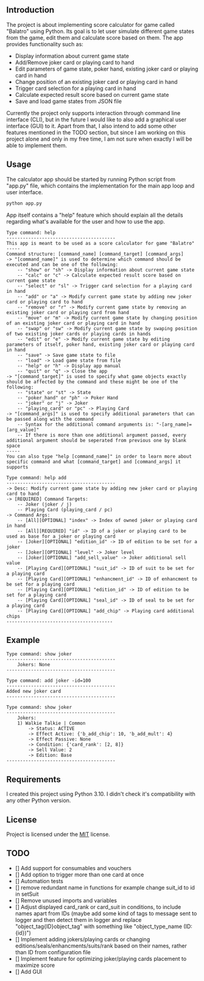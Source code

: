 ## Introduction

The project is about implementing score calculator for game called "Balatro" using Python. Its goal is to let user simulate different game states from the game, edit them and calculate score based on them. The app provides functionality such as:
* Display information about current game state
* Add/Remove joker card or playing card to hand
* Edit parameters of game state, poker hand, existing joker card or playing card in hand
* Change position of an existing joker card or playing card in hand
* Trigger card selection for a playing card in hand
* Calculate expected result score based on current game state
* Save and load game states from JSON file

Currently the project only supports interaction through command line interface (CLI), but in the future I would like to also add a graphical user interface (GUI) to it. Apart from that, I also intend to add some other features mentioned in the TODO section, but since I am working on this project alone and only in my free time, I am not sure when exactly I will be able to implement them.

## Usage

The calculator app should be started by running Python script from "app.py" file, which contains the implementation for the main app loop and user interface.

```bash
python app.py
```

App itself contains a "help" feature which should explain all the details regarding what's available for the user and how to use the app. 

```
Type command: help
----------------------------------------
This app is meant to be used as a score calculator for game "Balatro"
-----
Command structure: [command_name] [command_target] [command_args]
-> "[command_name]" is used to determine which command should be executed and can be one of the following:
    -- "show" or "sh" -> Display information about current game state
    -- "calc" or "c" -> Calculate expected result score based on current game state
    -- "select" or "sl" -> Trigger card selection for a playing card in hand
    -- "add" or "a" -> Modify current game state by adding new joker card or playing card to hand
    -- "remove" or "r" -> Modify current game state by removing an existing joker card or playing card from hand
    -- "move" or "m" -> Modify current game state by changing position of an existing joker card or playing card in hand
    -- "swap" or "sw" -> Modify current game state by swaping position of two existing joker cards or playing cards in hands
    -- "edit" or "e" -> Modify current game state by editing parameters of itself, poker hand, existing joker card or playing card in hand
    -- "save" -> Save game state to file
    -- "load" -> Load game state from file
    -- "help" or "h" -> Display app manual
    -- "quit" or "q" -> Close the app
-> "[command_target]" is used to specify what game objects exactly should be affected by the command and these might be one of the following:
    -- "state" or "st" -> State
    -- "poker_hand" or "ph" -> Poker Hand
    -- "joker" or "j" -> Joker
    -- "playing_card" or "pc" -> Playing Card
-> "[command_args]" is used to specify additional parameters that can be passed along with the command
    -- Syntax for the additional command arguments is: "-[arg_name]=[arg_value]"
    -- If there is more than one additional argument passed, every additional argument should be seperated from previous one by blank space
-----
You can also type "help [command_name]" in order to learn more about specific command and what [command_target] and [command_args] it supports
```

```
Type command: help add
----------------------------------------
-> Desc: Modify current game state by adding new joker card or playing card to hand
-> [REQUIRED] Command Targets:
    -- Joker (joker / j)
    -- Playing Card (playing_card / pc)
-> Command Args:
    -- [All][OPTIONAL] "index" -> Index of owned joker or playing card in hand
    -- [All][REQUIRED] "id" -> ID of a joker or playing card to be used as base for a joker or playing card
    -- [Joker][OPTIONAL] "edition_id" -> ID of edition to be set for a joker
    -- [Joker][OPTIONAL] "level" -> Joker level
    -- [Joker][OPTIONAL] "add_sell_value" -> Joker additional sell value
    -- [Playing Card][OPTIONAL] "suit_id" -> ID of suit to be set for a playing card
    -- [Playing Card][OPTIONAL] "enhancment_id" -> ID of enhancment to be set for a playing card
    -- [Playing Card][OPTIONAL] "edition_id" -> ID of edition to be set for a playing card
    -- [Playing Card][OPTIONAL] "seal_id" -> ID of seal to be set for a playing card
    -- [Playing Card][OPTIONAL] "add_chip" -> Playing card additional chips
---------------------------------------
```

## Example

```
Type command: show joker
----------------------------------------
    Jokers: None
----------------------------------------

Type command: add joker -id=100
----------------------------------------
Added new joker card
----------------------------------------

Type command: show joker
----------------------------------------
    Jokers:
    1) Walkie Talkie | Common
        -> Status: ACTIVE
        -> Effect Active: {'b_add_chip': 10, 'b_add_mult': 4}
        -> Effect Passive: None
        -> Condition: {'card_rank': [2, 8]}
        -> Sell Value: 2
        -> Edition: Base
----------------------------------------
```

## Requirements

I created this project using Python 3.10. I didn't check it's compatibility with any other Python version.

## License

Project is licensed under the [MIT](LICENSE) license.

## TODO

- [] Add support for consumables and vouchers
- [] Add option to trigger more than one card at once
- [] Automation tests
- [] remove redundant name in functions for example change suit_id to id in setSuit
- [] Remove unused imports and variables
- [] Adjust displayed card_rank or card_suit in conditions, to include names apart from IDs (maybe add some kind of tags to message sent to logger and then detect them in logger and replace "object_tag{ID}object_tag" with something like "object_type_name (ID: {id})")
- [] Implement adding jokers/playing cards or changing editions/seals/enhancments/suits/rank based on their names, rather than ID from configuration file
- [] Implement feature for optimizing joker/playing cards placement to maximize score 
- [] Add GUI